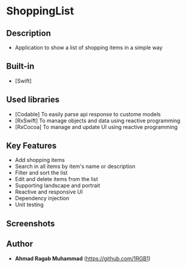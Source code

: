 # ShoppingList

## Description

- Application to show a list of shopping items in a simple way

## Built-in

- [Swift]

## Used libraries

- [Codable] To easily parse api response to custome models
- [RxSwift] To manage objects and data using reactive programming
- [RxCocoa] To manage and update UI using reactive programming

## Key Features

- Add shopping items
- Search in all items by item's name or description
- Filter and sort the list
- Edit and delete items from the list
- Supporting landscape and portrait
- Reactive and responsive UI
- Dependency injection
- Unit testing

## Screenshots

## Author

- **Ahmad Ragab Muhammad** (https://github.com/1RGB1)
